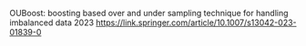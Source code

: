 OUBoost: boosting based over and under sampling technique for handling imbalanced data 2023
https://link.springer.com/article/10.1007/s13042-023-01839-0
